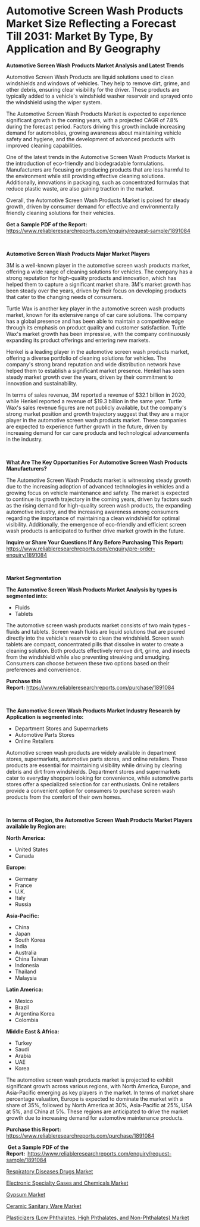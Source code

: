 <p><h1>Automotive Screen Wash Products Market Size Reflecting a Forecast Till 2031: Market By Type, By Application and By Geography</h1></p><p><strong>Automotive Screen Wash Products Market Analysis and Latest Trends</strong></p>
<p><p>Automotive Screen Wash Products are liquid solutions used to clean windshields and windows of vehicles. They help to remove dirt, grime, and other debris, ensuring clear visibility for the driver. These products are typically added to a vehicle's windshield washer reservoir and sprayed onto the windshield using the wiper system.</p><p>The Automotive Screen Wash Products Market is expected to experience significant growth in the coming years, with a projected CAGR of 7.8% during the forecast period. Factors driving this growth include increasing demand for automobiles, growing awareness about maintaining vehicle safety and hygiene, and the development of advanced products with improved cleaning capabilities.</p><p>One of the latest trends in the Automotive Screen Wash Products Market is the introduction of eco-friendly and biodegradable formulations. Manufacturers are focusing on producing products that are less harmful to the environment while still providing effective cleaning solutions. Additionally, innovations in packaging, such as concentrated formulas that reduce plastic waste, are also gaining traction in the market.</p><p>Overall, the Automotive Screen Wash Products Market is poised for steady growth, driven by consumer demand for effective and environmentally friendly cleaning solutions for their vehicles.</p></p>
<p><strong>Get a Sample PDF of the Report:&nbsp;</strong> <a href="https://www.reliableresearchreports.com/enquiry/request-sample/1891084">https://www.reliableresearchreports.com/enquiry/request-sample/1891084</a></p>
<p>&nbsp;</p>
<p><strong>Automotive Screen Wash Products Major Market Players</strong></p>
<p><p>3M is a well-known player in the automotive screen wash products market, offering a wide range of cleaning solutions for vehicles. The company has a strong reputation for high-quality products and innovation, which has helped them to capture a significant market share. 3M's market growth has been steady over the years, driven by their focus on developing products that cater to the changing needs of consumers.</p><p>Turtle Wax is another key player in the automotive screen wash products market, known for its extensive range of car care solutions. The company has a global presence and has been able to maintain a competitive edge through its emphasis on product quality and customer satisfaction. Turtle Wax's market growth has been impressive, with the company continuously expanding its product offerings and entering new markets.</p><p>Henkel is a leading player in the automotive screen wash products market, offering a diverse portfolio of cleaning solutions for vehicles. The company's strong brand reputation and wide distribution network have helped them to establish a significant market presence. Henkel has seen steady market growth over the years, driven by their commitment to innovation and sustainability.</p><p>In terms of sales revenue, 3M reported a revenue of $32.1 billion in 2020, while Henkel reported a revenue of $19.3 billion in the same year. Turtle Wax's sales revenue figures are not publicly available, but the company's strong market position and growth trajectory suggest that they are a major player in the automotive screen wash products market. These companies are expected to experience further growth in the future, driven by increasing demand for car care products and technological advancements in the industry.</p></p>
<p>&nbsp;</p>
<p><strong>What Are The Key Opportunities For Automotive Screen Wash Products Manufacturers?</strong></p>
<p><p>The Automotive Screen Wash Products market is witnessing steady growth due to the increasing adoption of advanced technologies in vehicles and a growing focus on vehicle maintenance and safety. The market is expected to continue its growth trajectory in the coming years, driven by factors such as the rising demand for high-quality screen wash products, the expanding automotive industry, and the increasing awareness among consumers regarding the importance of maintaining a clean windshield for optimal visibility. Additionally, the emergence of eco-friendly and efficient screen wash products is anticipated to further drive market growth in the future.</p></p>
<p><strong>Inquire or Share Your Questions If Any Before Purchasing This Report:</strong> <a href="https://www.reliableresearchreports.com/enquiry/pre-order-enquiry/1891084">https://www.reliableresearchreports.com/enquiry/pre-order-enquiry/1891084</a></p>
<p>&nbsp;</p>
<p><strong>Market Segmentation</strong></p>
<p><strong>The Automotive Screen Wash Products Market Analysis by types is segmented into:</strong></p>
<p><ul><li>Fluids</li><li>Tablets</li></ul></p>
<p><p>The automotive screen wash products market consists of two main types - fluids and tablets. Screen wash fluids are liquid solutions that are poured directly into the vehicle's reservoir to clean the windshield. Screen wash tablets are compact, concentrated pills that dissolve in water to create a cleaning solution. Both products effectively remove dirt, grime, and insects from the windshield while also preventing streaking and smudging. Consumers can choose between these two options based on their preferences and convenience.</p></p>
<p><strong>Purchase this Report:&nbsp;</strong><a href="https://www.reliableresearchreports.com/purchase/1891084">https://www.reliableresearchreports.com/purchase/1891084</a></p>
<p>&nbsp;</p>
<p><strong>The Automotive Screen Wash Products Market Industry Research by Application is segmented into:</strong></p>
<p><ul><li>Department Stores and Supermarkets</li><li>Automotive Parts Stores</li><li>Online Retailers</li></ul></p>
<p><p>Automotive screen wash products are widely available in department stores, supermarkets, automotive parts stores, and online retailers. These products are essential for maintaining visibility while driving by clearing debris and dirt from windshields. Department stores and supermarkets cater to everyday shoppers looking for convenience, while automotive parts stores offer a specialized selection for car enthusiasts. Online retailers provide a convenient option for consumers to purchase screen wash products from the comfort of their own homes.</p></p>
<p>&nbsp;</p>
<p><strong>In terms of Region, the Automotive Screen Wash Products Market Players available by Region are:</strong></p>
<p>
    <p> <strong> North America: </strong>
        <ul>
            <li>United States</li>
            <li>Canada</li>
        </ul>
        </p> 
    <p> <strong> Europe: </strong>
        <ul>
            <li>Germany</li>
            <li>France</li>
            <li>U.K.</li>
            <li>Italy</li>
            <li>Russia</li>
        </ul>
        </p> 
    <p> <strong> Asia-Pacific: </strong>
        <ul>
            <li>China</li>
            <li>Japan</li>
            <li>South Korea</li>
            <li>India</li>
            <li>Australia</li>
            <li>China Taiwan</li>
            <li>Indonesia</li>
            <li>Thailand</li>
            <li>Malaysia</li>
        </ul>
        </p> 
    <p> <strong> Latin America: </strong>
        <ul>
            <li>Mexico</li>
            <li>Brazil</li>
            <li>Argentina Korea</li>
            <li>Colombia</li>
        </ul>
        </p> 
    <p> <strong> Middle East & Africa: </strong>
        <ul>
            <li>Turkey</li>
            <li>Saudi</li>
            <li>Arabia</li>
            <li>UAE</li>
            <li>Korea</li>
        </ul>
    </p>
    </p>
<p><p>The automotive screen wash products market is projected to exhibit significant growth across various regions, with North America, Europe, and Asia-Pacific emerging as key players in the market. In terms of market share percentage valuation, Europe is expected to dominate the market with a share of 35%, followed by North America at 30%, Asia-Pacific at 25%, USA at 5%, and China at 5%. These regions are anticipated to drive the market growth due to increasing demand for automotive maintenance products.</p></p>
<p><strong>Purchase this Report: </strong><a href="https://www.reliableresearchreports.com/purchase/1891084">https://www.reliableresearchreports.com/purchase/1891084</a></p>
<p>&nbsp;<strong>Get a Sample PDF of the Report:&nbsp;&nbsp;</strong><a href="https://www.reliableresearchreports.com/enquiry/request-sample/1891084">https://www.reliableresearchreports.com/enquiry/request-sample/1891084</a></p>
<p><strong></strong></p>
<p><p><a href="https://unruly-ladybug-44b.notion.site/Respiratory-Diseases-Drugs-Market-Research-Report-Unlocks-Analysis-on-the-Market-Financial-Status-M-ca06643df2cf48febf0eb0ea03061a76">Respiratory Diseases Drugs Market</a></p><p><a href="https://github.com/kosella/Market-Research-Report-List-2/blob/main/electronic-specialty-gases-and-chemicals-market.md">Electronic Specialty Gases and Chemicals Market</a></p><p><a href="https://view.publitas.com/reportprime-1/gypsum-market-size-market-trends-and-growth-outlook-forecasted-for-period-from-2024-to-2031/">Gypsum Market</a></p><p><a href="https://view.publitas.com/reportprime-1/ceramic-sanitary-ware-market-size-focuses-on-market-dynamics-in-depth-analysis-and-future-projections-of-its-market-forecasted-for-period-from-2024-to-2031/">Ceramic Sanitary Ware Market</a></p><p><a href="https://github.com/nathandecarvalho/Market-Research-Report-List-2/blob/main/plasticizers-low-phthalates-high-phthalates-and-non-phthalates-market.md">Plasticizers (Low Phthalates, High Phthalates, and Non-Phthalates) Market</a></p></p>